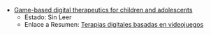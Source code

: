 
-  [Game-based digital therapeutics for children and adolescents](obsidian://open?vault=Notas%208vo&file=Notas%20Tesis%2FPapers%2Ffpsyt-13-986687.pdf)
	- Estado: Sin Leer
	- Enlace a Resumen: [Terapias digitales basadas en videojuegos](Terapias_digitales_basadas_en_videojuegos)